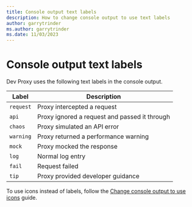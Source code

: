 ```yaml
---
title: Console output text labels
description: How to change console output to use text labels
author: garrytrinder
ms.author: garrytrinder
ms.date: 11/03/2023
---
```


# Console output text labels

Dev Proxy uses the following text labels in the console output.

| Label | Description |
| ----- | ------------ |
|`request`| Proxy intercepted a request |
|`api`| Proxy ignored a request and passed it through |
|`chaos`| Proxy simulated an API error |
|`warning`| Proxy returned a performance warning |
|`mock`| Proxy mocked the response |
|`log`| Normal log entry |
|`fail`| Request failed |
|`tip`| Proxy provided developer guidance |

To use icons instead of labels, follow the [Change console output to use icons](../how-to/Change-console-output-to-use-icons.md) guide.
